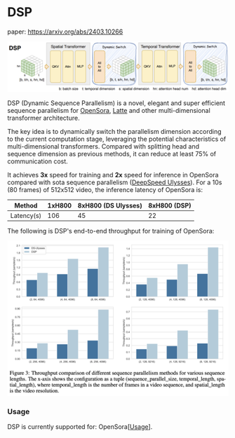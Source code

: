 # DSP

paper: https://arxiv.org/abs/2403.10266

![dsp_overview](../figure/dsp_overview.png)


DSP (Dynamic Sequence Parallelism) is a novel, elegant and super efficient sequence parallelism for [OpenSora](https://github.com/hpcaitech/Open-Sora), [Latte](https://github.com/Vchitect/Latte) and other multi-dimensional transformer architecture.

The key idea is to dynamically switch the parallelism dimension according to the current computation stage, leveraging the potential characteristics of multi-dimensional transformers. Compared with splitting head and sequence dimension as previous methods, it can reduce at least 75% of communication cost.

It achieves **3x** speed for training and **2x** speed for inference in OpenSora compared with sota sequence parallelism ([DeepSpeed Ulysses](https://arxiv.org/abs/2309.14509)). For a 10s (80 frames) of 512x512 video, the inference latency of OpenSora is:

| Method | 1xH800 | 8xH800 (DS Ulysses) | 8xH800 (DSP) |
| ------ | ------ | ------ | ------ |
| Latency(s) | 106 | 45 | 22 |

The following is DSP's end-to-end throughput for training of OpenSora:

![dsp_overview](../figure/dsp_exp.png)


### Usage

DSP is currently supported for: OpenSora[[Usage](./opensora.md#low-latency-inference-with-dsp)].
